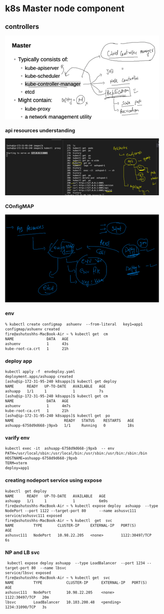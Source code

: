 # k8s Master node component

## controllers 

<img src="controllers.png">

### api resources understanding 

<img src="api.png">

### COnfigMAP 

<img src="config.png">

### env 

```
% kubectl create configmap  ashuenv  --from-literal   key1=app1                  configmap/ashuenv created
fire@ashutoshhs-MacBook-Air ~ % kubectl get  cm 
NAME               DATA   AGE
ashuenv            1      43s
kube-root-ca.crt   1      21h

```

### deploy app 

```
kubectl apply -f  envdeploy.yaml 
deployment.apps/ashuapp created
[ashu@ip-172-31-95-240 k8sapps]$ kubectl get deploy 
NAME      READY   UP-TO-DATE   AVAILABLE   AGE
ashuapp   1/1     1            1           7s
[ashu@ip-172-31-95-240 k8sapps]$ kubectl get cm
NAME               DATA   AGE
ashuenv            1      4m7s
kube-root-ca.crt   1      21h
[ashu@ip-172-31-95-240 k8sapps]$ kubectl get  po
NAME                       READY   STATUS    RESTARTS   AGE
ashuapp-6758d9d668-j9pxb   1/1     Running   0          18s

```

### varify env 

```
kubectl exec -it  ashuapp-6758d9d668-j9pxb  -- env  
PATH=/usr/local/sbin:/usr/local/bin:/usr/sbin:/usr/bin:/sbin:/bin
HOSTNAME=ashuapp-6758d9d668-j9pxb
TERM=xterm
deploy=app1

```

### creating nodeport service using expose 

```
kubectl  get deploy 
NAME      READY   UP-TO-DATE   AVAILABLE   AGE
ashuapp   1/1     1            1           6m9s
fire@ashutoshhs-MacBook-Air ~ % kubectl expose deploy  ashuapp  --type NodePort --port 1122 --target-port 80      --name ashusvc111 
service/ashusvc111 exposed
fire@ashutoshhs-MacBook-Air ~ % kubectl  get  svc 
NAME         TYPE       CLUSTER-IP     EXTERNAL-IP   PORT(S)          AGE
ashusvc111   NodePort   10.98.22.205   <none>        1122:30497/TCP   6s

```

### NP and LB svc 

```
 kubectl expose deploy ashuapp  --type LoadBalancer  --port 1234 --target-port 80  --name lbsvc 
service/lbsvc exposed
fire@ashutoshhs-MacBook-Air ~ % kubectl get  svc
NAME         TYPE           CLUSTER-IP      EXTERNAL-IP   PORT(S)          AGE
ashusvc111   NodePort       10.98.22.205    <none>        1122:30497/TCP   20m
lbsvc        LoadBalancer   10.103.200.48   <pending>     1234:31090/TCP   3s
```


